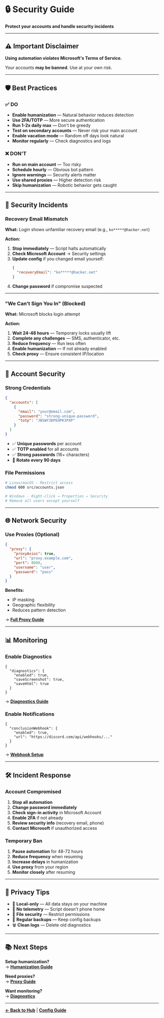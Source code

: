 # 🔒 Security Guide

**Protect your accounts and handle security incidents**

---

## ⚠️ Important Disclaimer

**Using automation violates Microsoft's Terms of Service.**

Your accounts **may be banned**. Use at your own risk.

---

## 🛡️ Best Practices

### ✅ DO

- **Enable humanization** — Natural behavior reduces detection
- **Use 2FA/TOTP** — More secure authentication
- **Run 1-2x daily max** — Don't be greedy
- **Test on secondary accounts** — Never risk your main account
- **Enable vacation mode** — Random off days look natural
- **Monitor regularly** — Check diagnostics and logs

### ❌ DON'T

- **Run on main account** — Too risky
- **Schedule hourly** — Obvious bot pattern
- **Ignore warnings** — Security alerts matter
- **Use shared proxies** — Higher detection risk
- **Skip humanization** — Robotic behavior gets caught

---

## 🚨 Security Incidents

### Recovery Email Mismatch

**What:** Login shows unfamiliar recovery email (e.g., `ko*****@hacker.net`)

**Action:**
1. **Stop immediately** — Script halts automatically
2. **Check Microsoft Account** → Security settings
3. **Update config** if you changed email yourself:
   ```json
   {
     "recoveryEmail": "ko*****@hacker.net"
   }
   ```
4. **Change password** if compromise suspected

---

### "We Can't Sign You In" (Blocked)

**What:** Microsoft blocks login attempt

**Action:**
1. **Wait 24-48 hours** — Temporary locks usually lift
2. **Complete any challenges** — SMS, authenticator, etc.
3. **Reduce frequency** — Run less often
4. **Enable humanization** — If not already enabled
5. **Check proxy** — Ensure consistent IP/location

---

## 🔐 Account Security

### Strong Credentials

```json
{
  "accounts": [
    {
      "email": "your@email.com",
      "password": "strong-unique-password",
      "totp": "JBSWY3DPEHPK3PXP"
    }
  ]
}
```

- ✅ **Unique passwords** per account
- ✅ **TOTP enabled** for all accounts
- ✅ **Strong passwords** (16+ characters)
- 🔄 **Rotate every 90 days**

### File Permissions

```bash
# Linux/macOS - Restrict access
chmod 600 src/accounts.json

# Windows - Right-click → Properties → Security
# Remove all users except yourself
```

---

## 🌐 Network Security

### Use Proxies (Optional)

```json
{
  "proxy": {
    "proxyAxios": true,
    "url": "proxy.example.com",
    "port": 8080,
    "username": "user",
    "password": "pass"
  }
}
```

**Benefits:**
- IP masking
- Geographic flexibility
- Reduces pattern detection

→ **[Full Proxy Guide](./proxy.md)**

---

## 📊 Monitoring

### Enable Diagnostics

```jsonc
{
  "diagnostics": {
    "enabled": true,
    "saveScreenshot": true,
    "saveHtml": true
  }
}
```

→ **[Diagnostics Guide](./diagnostics.md)**

### Enable Notifications

```jsonc
{
  "conclusionWebhook": {
    "enabled": true,
    "url": "https://discord.com/api/webhooks/..."
  }
}
```

→ **[Webhook Setup](./conclusionwebhook.md)**

---

## 🛠️ Incident Response

### Account Compromised

1. **Stop all automation**
2. **Change password immediately**
3. **Check sign-in activity** in Microsoft Account
4. **Enable 2FA** if not already
5. **Review security info** (recovery email, phone)
6. **Contact Microsoft** if unauthorized access

### Temporary Ban

1. **Pause automation** for 48-72 hours
2. **Reduce frequency** when resuming
3. **Increase delays** in humanization
4. **Use proxy** from your region
5. **Monitor closely** after resuming

---

## 🔗 Privacy Tips

- 🔐 **Local-only** — All data stays on your machine
- 🚫 **No telemetry** — Script doesn't phone home
- 📁 **File security** — Restrict permissions
- 🔄 **Regular backups** — Keep config backups
- 🗑️ **Clean logs** — Delete old diagnostics

---

## 📚 Next Steps

**Setup humanization?**  
→ **[Humanization Guide](./humanization.md)**

**Need proxies?**  
→ **[Proxy Guide](./proxy.md)**

**Want monitoring?**  
→ **[Diagnostics](./diagnostics.md)**

---

**[← Back to Hub](./index.md)** | **[Config Guide](./config.md)**
